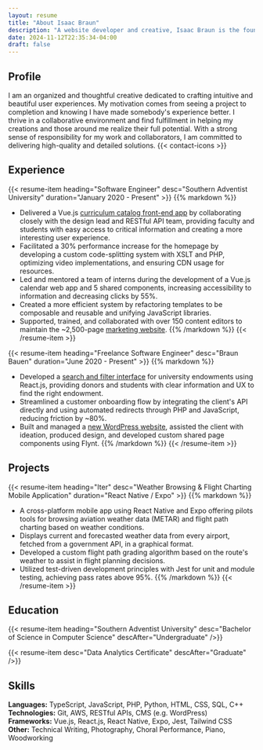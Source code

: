 ```yaml
---
layout: resume
title: "About Isaac Braun"
description: "A website developer and creative, Isaac Braun is the founder and leader of Braun Bauen."
date: 2024-11-12T22:35:34-04:00
draft: false
---
```


## Profile
I am an organized and thoughtful creative dedicated to crafting intuitive and beautiful user experiences.
My motivation comes from seeing a project to completion and knowing I have made somebody's experience better.
I thrive in a collaborative environment and find fulfillment in helping my creations and those around me realize their full potential.
With a strong sense of responsibility for my work and collaborators, I am committed to delivering high-quality and detailed solutions.
{{< contact-icons >}}

## Experience

{{< resume-item heading="Software Engineer" desc="Southern Adventist University" duration="January 2020 - Present" >}}
{{% markdown %}}
- Delivered a Vue.js [curriculum catalog front-end app](https://www.southern.edu/catalog/undergraduate.html#/programs) by
collaborating closely with the design lead and RESTful API team, providing faculty and students with easy access to critical
information and creating a more interesting user experience.
- Facilitated a 30% performance increase for the homepage by developing a custom code-splitting system with XSLT and PHP,
optimizing video implementations, and ensuring CDN usage for resources.
- Led and mentored a team of interns during the development of a Vue.js calendar web app and 5 shared components,
increasing accessibility to information and decreasing clicks by 55%.
- Created a more efficient system by refactoring templates to be composable and reusable and unifying JavaScript libraries.
- Supported, trained, and collaborated with over 150 content editors to maintain the ~2,500-page [marketing website](https://www.southern.edu).
{{% /markdown %}}
{{< /resume-item >}}

{{< resume-item heading="Freelance Software Engineer" desc="Braun Bauen" duration="June 2020 - Present" >}}
{{% markdown %}}
- Developed a [search and filter interface](https://www.southern.edu/advancement/development/named-endowments/index.html) for university endowments using React.js,
providing donors and students with clear information and UX to find the right endowment.
- Streamlined a customer onboarding flow by integrating the client's API directly and using automated redirects through PHP and JavaScript,
reducing friction by ~80%.
- Built and managed a [new WordPress website](https://www.tonguetiechattanooga.com), assisted the client with ideation, produced design,
and developed custom shared page components using Flynt.
{{% /markdown %}}
{{< /resume-item >}}

## Projects

{{< resume-item heading="Iter" desc="Weather Browsing & Flight Charting Mobile Application" duration="React Native / Expo" >}}
{{% markdown %}}
- A cross-platform mobile app using React Native and Expo offering pilots tools for browsing aviation weather data (METAR) and flight path charting based on weather conditions.
- Displays current and forecasted weather data from every airport, fetched from a government API, in a graphical format.
- Developed a custom flight path grading algorithm based on the route's weather to assist in flight planning decisions.
- Utilized test-driven development principles with Jest for unit and module testing, achieving pass rates above 95%.
{{% /markdown %}}
{{< /resume-item >}}

## Education

{{< resume-item heading="Southern Adventist University" desc="Bachelor of Science in Computer Science" descAfter="Undergraduate" />}}

{{< resume-item desc="Data Analytics Certificate" descAfter="Graduate" />}}

## Skills

**Languages:** TypeScript, JavaScript, PHP, Python, HTML, CSS, SQL, C++\
**Technologies:** Git, AWS, RESTful APIs, CMS (e.g. WordPress)\
**Frameworks:** Vue.js, React.js, React Native, Expo, Jest, Tailwind CSS\
**Other:** Technical Writing, Photography, Choral Performance, Piano, Woodworking 
